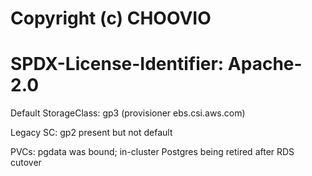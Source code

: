 # Copyright (c) CHOOVIO
# SPDX-License-Identifier: Apache-2.0

Default StorageClass: gp3 (provisioner ebs.csi.aws.com)

Legacy SC: gp2 present but not default

PVCs: pgdata was bound; in-cluster Postgres being retired after RDS cutover
